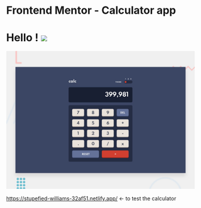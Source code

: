# Frontend Mentor - Calculator app
# Hello ! <img src="https://raw.githubusercontent.com/MartinHeinz/MartinHeinz/master/wave.gif" width="30px">

![Design preview for the Calculator app coding challenge](design/desktop-preview.jpg)

https://stupefied-williams-32af51.netlify.app/ <- to test the calculator
